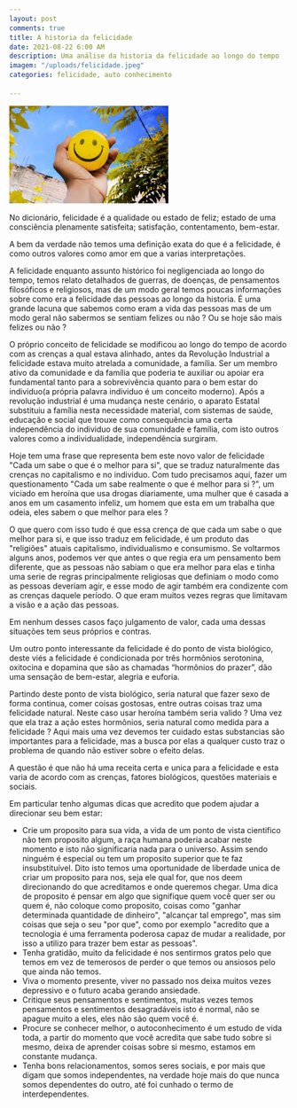 ```yaml
---
layout: post
comments: true
title: A historia da felicidade
date: 2021-08-22 6:00 AM
description: Uma análise da historia da felicidade ao longo do tempo
imagem: "/uploads/felicidade.jpeg"
categories: felicidade, auto conhecimento

---
```

![](/uploads/felicidade.jpeg)

No dicionário, felicidade é a qualidade ou estado de feliz; estado de uma consciência plenamente satisfeita; satisfação, contentamento, bem-estar.

A bem da verdade não temos uma definição exata do que é a felicidade, é como outros valores como amor em que a varias interpretações. 

A felicidade enquanto assunto histórico foi negligenciada ao longo do tempo, temos relato detalhados de guerras, de doenças, de pensamentos filosóficos e religiosos, mas de um modo geral temos poucas informações sobre como era a felicidade das pessoas ao longo da historia. É uma grande lacuna que sabemos como eram a vida das pessoas mas de um modo geral não sabermos se sentiam felizes ou não ? Ou se hoje são mais felizes ou não ?

O próprio conceito de felicidade se modificou ao longo do tempo de acordo com as crenças a qual estava alinhado, antes da Revolução Industrial a felicidade estava muito atrelada a comunidade, a família. Ser um membro ativo da comunidade e da família que poderia te auxiliar ou apoiar era fundamental tanto para a sobrevivência quanto para o bem estar do individuo(a própria palavra individuo é um conceito moderno). Após a revolução industrial é uma mudança neste cenário, o aparato Estatal substituiu a família nesta necessidade material, com sistemas de saúde, educação e social que trouxe como consequência uma certa independência do individuo de sua comunidade e família, com isto outros valores como a individualidade, independência surgiram.

Hoje tem uma frase que representa bem este novo valor de felicidade "Cada um sabe o que é o melhor para si", que se traduz naturalmente das crenças no capitalismo e no individuo. Com tudo precisamos aqui, fazer um questionamento "Cada um sabe realmente o que é melhor para si ?", um viciado em heroína que usa drogas diariamente, uma mulher que é casada a anos em um casamento infeliz, um homem que esta em um trabalha que odeia, eles sabem o que melhor para eles ?

O que quero com isso tudo é que essa crença de que cada um sabe o que melhor para si, e que isso traduz em felicidade, é um produto das "religiões" atuais capitalismo, individualismo e consumismo. Se voltarmos alguns anos, podemos ver que antes o que regia era um pensamento bem diferente, que as pessoas não sabiam o que era melhor para elas e tinha uma serie de regras principalmente religiosas que definiam o modo como as pessoas deveriam agir, e esse modo de agir também era condizente com as crenças daquele período. O que eram muitos vezes regras que limitavam a visão e a ação das pessoas.

Em nenhum desses casos faço julgamento de valor, cada uma dessas situações tem seus próprios e contras. 

Um outro ponto interessante da felicidade é do ponto de vista biológico, deste viés a felicidade é condicionada por três hormônios serotonina, oxitocina e dopamina que são as chamadas “hormônios do prazer”, dão uma sensação de bem-estar, alegria e euforia.

Partindo deste ponto de vista biológico, seria natural que fazer sexo de forma continua, comer coisas gostosas, entre outras coisas traz uma felicidade natural. Neste caso usar heroína também seria valido ? Uma vez que ela traz a ação estes hormônios, seria natural como medida para a felicidade ? Aqui mais uma vez devemos ter cuidado estas substancias são importantes para a felicidade, mas a busca por elas a qualquer custo traz o problema de quando não estiver sobre o efeito delas. 

A questão é que não há uma receita certa e unica para a felicidade e esta varia de acordo com as crenças, fatores biológicos, questões materiais e sociais.

Em particular tenho algumas dicas que acredito que podem ajudar a direcionar seu bem estar:

*  Crie um proposito para sua vida, a vida de um ponto de vista cientifico não tem proposito algum, a raça humana poderia acabar neste momento e isto não significaria nada para o universo. Assim sendo ninguém é especial ou tem um proposito superior que te faz insubstituível. Dito isto temos uma oportunidade de liberdade unica de criar um proposito para nos, seja ele qual for, que nos deem direcionando do que acreditamos e onde queremos chegar. Uma dica de proposito é pensar em algo que signifique quem você quer ser ou quem é, não coloque como proposito, coisas como "ganhar determinada quantidade de dinheiro", "alcançar tal emprego", mas sim coisas que seja o seu "por que", como por exemplo "acredito que a tecnologia é uma ferramenta poderosa capaz de mudar a realidade, por isso a utilizo para trazer bem estar as pessoas".
* Tenha gratidão, muito da felicidade é nos sentirmos gratos pelo que temos em vez de temerosos de perder o que temos ou ansiosos pelo que ainda não temos.
* Viva o momento presente, viver no passado nos deixa muitos vezes depressivo e o futuro acaba gerando ansiedade.
* Critique seus pensamentos e sentimentos, muitas vezes temos pensamentos e sentimentos desagradáveis isto é normal, não se apague muito a eles, eles não são quem você é.
* Procure se conhecer melhor, o autoconhecimento é um estudo de vida toda, a partir do momento que você acredita que sabe tudo sobre si mesmo, deixa de aprender coisas sobre si mesmo, estamos em constante mudança.
* Tenha bons relacionamentos, somos seres sociais, e por mais que digam que somos independentes, na verdade hoje mais do que nunca somos dependentes do outro, até foi cunhado o termo de interdependentes. 